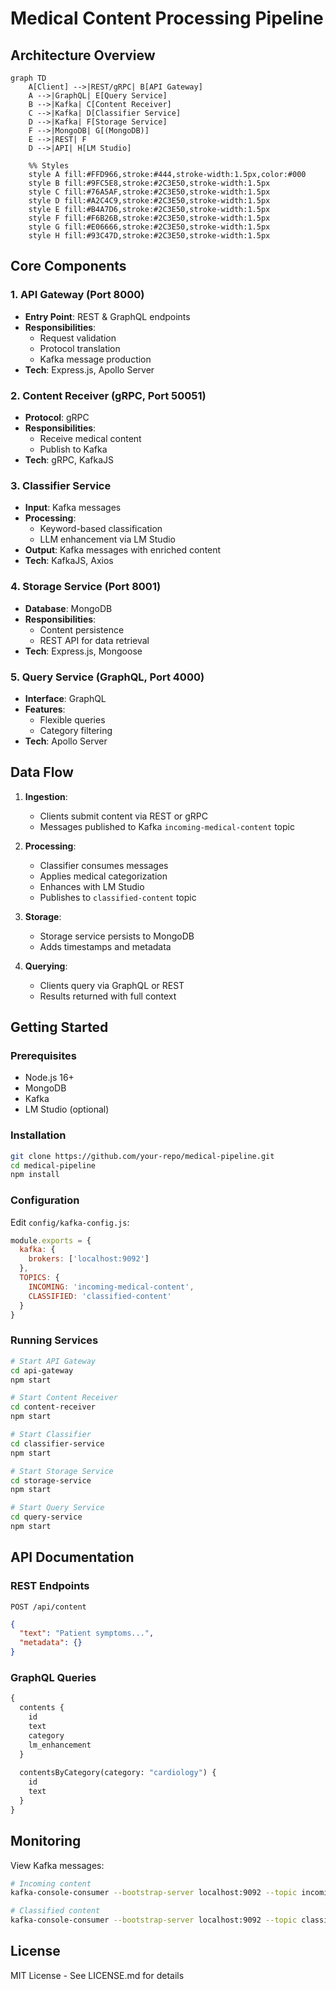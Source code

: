 
# Medical Content Processing Pipeline

## Architecture Overview

```mermaid
graph TD
    A[Client] -->|REST/gRPC| B[API Gateway]
    A -->|GraphQL| E[Query Service]
    B -->|Kafka| C[Content Receiver]
    C -->|Kafka| D[Classifier Service]
    D -->|Kafka| F[Storage Service]
    F -->|MongoDB| G[(MongoDB)]
    E -->|REST| F
    D -->|API| H[LM Studio]

    %% Styles
    style A fill:#FFD966,stroke:#444,stroke-width:1.5px,color:#000  
    style B fill:#9FC5E8,stroke:#2C3E50,stroke-width:1.5px          
    style C fill:#76A5AF,stroke:#2C3E50,stroke-width:1.5px          
    style D fill:#A2C4C9,stroke:#2C3E50,stroke-width:1.5px          
    style E fill:#B4A7D6,stroke:#2C3E50,stroke-width:1.5px          
    style F fill:#F6B26B,stroke:#2C3E50,stroke-width:1.5px         
    style G fill:#E06666,stroke:#2C3E50,stroke-width:1.5px        
    style H fill:#93C47D,stroke:#2C3E50,stroke-width:1.5px          
```




## Core Components

### 1. API Gateway (Port 8000)
- **Entry Point**: REST & GraphQL endpoints
- **Responsibilities**:
  - Request validation
  - Protocol translation
  - Kafka message production
- **Tech**: Express.js, Apollo Server

### 2. Content Receiver (gRPC, Port 50051)
- **Protocol**: gRPC
- **Responsibilities**:
  - Receive medical content
  - Publish to Kafka
- **Tech**: gRPC, KafkaJS

### 3. Classifier Service
- **Input**: Kafka messages
- **Processing**:
  - Keyword-based classification
  - LLM enhancement via LM Studio
- **Output**: Kafka messages with enriched content
- **Tech**: KafkaJS, Axios

### 4. Storage Service (Port 8001)
- **Database**: MongoDB
- **Responsibilities**:
  - Content persistence
  - REST API for data retrieval
- **Tech**: Express.js, Mongoose

### 5. Query Service (GraphQL, Port 4000)
- **Interface**: GraphQL
- **Features**:
  - Flexible queries
  - Category filtering
- **Tech**: Apollo Server

## Data Flow

1. **Ingestion**:
   - Clients submit content via REST or gRPC
   - Messages published to Kafka `incoming-medical-content` topic

2. **Processing**:
   - Classifier consumes messages
   - Applies medical categorization
   - Enhances with LM Studio
   - Publishes to `classified-content` topic

3. **Storage**:
   - Storage service persists to MongoDB
   - Adds timestamps and metadata

4. **Querying**:
   - Clients query via GraphQL or REST
   - Results returned with full context

## Getting Started

### Prerequisites
- Node.js 16+
- MongoDB
- Kafka
- LM Studio (optional)

### Installation
```bash
git clone https://github.com/your-repo/medical-pipeline.git
cd medical-pipeline
npm install
```

### Configuration
Edit `config/kafka-config.js`:
```javascript
module.exports = {
  kafka: {
    brokers: ['localhost:9092']
  },
  TOPICS: {
    INCOMING: 'incoming-medical-content',
    CLASSIFIED: 'classified-content'
  }
}
```

### Running Services
```bash
# Start API Gateway
cd api-gateway
npm start

# Start Content Receiver
cd content-receiver
npm start

# Start Classifier
cd classifier-service
npm start

# Start Storage Service
cd storage-service
npm start

# Start Query Service
cd query-service
npm start
```

## API Documentation

### REST Endpoints
`POST /api/content`
```json
{
  "text": "Patient symptoms...",
  "metadata": {}
}
```

### GraphQL Queries
```graphql
{
  contents {
    id
    text
    category
    lm_enhancement
  }
  
  contentsByCategory(category: "cardiology") {
    id
    text
  }
}
```

## Monitoring
View Kafka messages:
```bash
# Incoming content
kafka-console-consumer --bootstrap-server localhost:9092 --topic incoming-medical-content

# Classified content
kafka-console-consumer --bootstrap-server localhost:9092 --topic classified-content
```

## License
MIT License - See LICENSE.md for details
``` 
